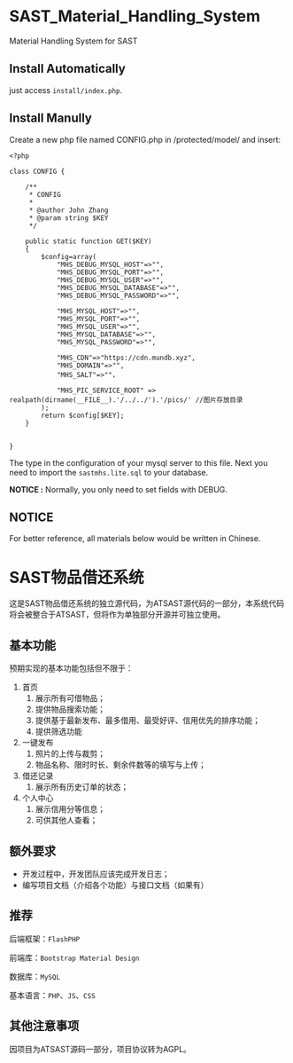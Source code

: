 # SAST_Material_Handling_System
Material Handling System for SAST

## Install Automatically

just access `install/index.php`.

## Install Manully
Create a new php file named CONFIG.php in /protected/model/ and insert:
```
<?php

class CONFIG {
	
	/**
	 * CONFIG
	 *
	 * @author John Zhang
	 * @param string $KEY
	 */

	public static function GET($KEY)
	{
		$config=array(
			"MHS_DEBUG_MYSQL_HOST"=>"",
			"MHS_DEBUG_MYSQL_PORT"=>"",
			"MHS_DEBUG_MYSQL_USER"=>"",
			"MHS_DEBUG_MYSQL_DATABASE"=>"",
			"MHS_DEBUG_MYSQL_PASSWORD"=>"",

			"MHS_MYSQL_HOST"=>"",
			"MHS_MYSQL_PORT"=>"",
			"MHS_MYSQL_USER"=>"",
			"MHS_MYSQL_DATABASE"=>"",
			"MHS_MYSQL_PASSWORD"=>"",

			"MHS_CDN"=>"https://cdn.mundb.xyz",
			"MHS_DOMAIN"=>"",
			"MHS_SALT"=>""，

			"MHS_PIC_SERVICE_ROOT" =>  realpath(dirname(__FILE__).'/../../').'/pics/' //图片存放目录
		);
		return $config[$KEY];
	}
	

}

```

The type in the configuration of your mysql server to this file. Next you need to import the `sastmhs.lite.sql` to your database.

**NOTICE :** Normally, you only need to set fields with DEBUG.

## NOTICE

For better reference, all materials below would be written in Chinese.

# SAST物品借还系统

这是SAST物品借还系统的独立源代码，为ATSAST源代码的一部分，本系统代码将会被整合于ATSAST，但将作为单独部分开源并可独立使用。

## 基本功能

预期实现的基本功能包括但不限于：

1. 首页
    1. 展示所有可借物品；
    1. 提供物品搜索功能；
    1. 提供基于最新发布、最多借用、最受好评、信用优先的排序功能；
    1. 提供筛选功能
1. 一键发布
    1. 照片的上传与裁剪；
    1. 物品名称、限时时长、剩余件数等的填写与上传；
1. 借还记录
    1. 展示所有历史订单的状态；
1. 个人中心
    1. 展示信用分等信息；
    1. 可供其他人查看；

## 额外要求

+ 开发过程中，开发团队应该完成开发日志；
+ 编写项目文档（介绍各个功能）与接口文档（如果有）

## 推荐

后端框架：`FlashPHP`

前端库：`Bootstrap Material Design`

数据库：`MySQL`

基本语言：`PHP`、`JS`、`CSS`

## 其他注意事项

因项目为ATSAST源码一部分，项目协议转为AGPL。
